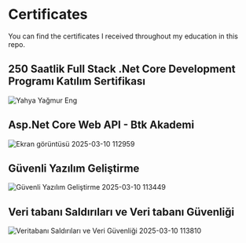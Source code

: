 # Certificates
You can find the certificates I received throughout my education in this repo.
## 250 Saatlik Full Stack .Net Core Development Programı Katılım Sertifikası
![Yahya Yağmur Eng](https://github.com/user-attachments/assets/560b9c5e-334b-445d-b6e1-c9cf707e0756)

## Asp.Net Core Web API - Btk Akademi
![Ekran görüntüsü 2025-03-10 112959](https://github.com/user-attachments/assets/70e24ab0-2527-40f1-b533-e1c0e288543e)

## Güvenli Yazılım Geliştirme
![Güvenli Yazılım Geliştirme 2025-03-10 113449](https://github.com/user-attachments/assets/bc8a50a5-d85b-4e1e-97e1-e606c6911b1d)

## Veri tabanı Saldırıları ve Veri tabanı Güvenliği
![Veritabanı Saldırıları ve Veri Güvenliği 2025-03-10 113810](https://github.com/user-attachments/assets/20b90d51-e0c9-402e-ab7a-ad0d74836a02)


